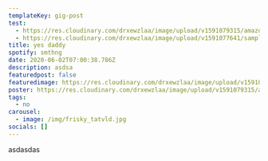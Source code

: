 ```yaml
---
templateKey: gig-post
test:
  - https://res.cloudinary.com/drxewzlaa/image/upload/v1591079315/amazon-cloudfront_vvhv71.png
  - https://res.cloudinary.com/drxewzlaa/image/upload/v1591077641/sample.jpg
title: yes daddy
spotify: smthng
date: 2020-06-02T07:00:38.786Z
description: asdsa
featuredpost: false
featuredimage: https://res.cloudinary.com/drxewzlaa/image/upload/v1591079315/amazon-cloudfront_vvhv71.png
poster: https://res.cloudinary.com/drxewzlaa/image/upload/v1591079315/amazon-cloudfront_vvhv71.png
tags:
  - no
carousel:
  - image: /img/frisky_tatvld.jpg
socials: []
---
```

asdasdas
